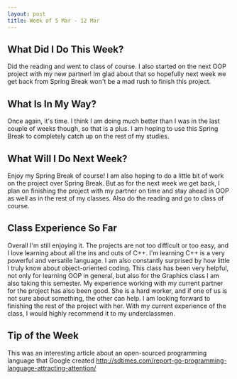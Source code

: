 ```yaml
---
layout: post
title: Week of 5 Mar - 12 Mar
---
```


## What Did I Do This Week?

Did the reading and went to class of course. I also started on the next OOP project with my new partner! Im glad about that so hopefully next week we get back from Spring Break won't be a mad rush to finish this project.

## What Is In My Way?

Once again, it's time. I think I am doing much better than I was in the last couple of weeks though, so that is a plus. I am hoping to use this Spring Break to completely catch up on the rest of my studies. 

## What Will I Do Next Week?

Enjoy my Spring Break of course! I am also hoping to do a little bit of work on the project over Spring Break. But as for the next week we get back, I plan on finishing the project with my partner on time and stay ahead in OOP as well as in the rest of my classes. Also do the reading and go to class of course.

## Class Experience So Far

Overall I'm still enjoying it. The projects are not too difficult or too easy, and I love learning about all the ins and outs of C++. I'm learning C++ is a very powerful and versatile language. I am also constantly surprised by how little I truly know about object-oriented coding. This class has been very helpful, not only for learning OOP in general, but also for the Graphics class I am also taking this semester. My experience working with my current partner for the project has also been good. She is a hard worker, and if one of us is not sure about something, the other can help. I am looking forward to finishing the rest of the project with her. With my current experience of the class, I would highly recommend it to my underclassmen.

## Tip of the Week

This was an interesting article about an open-sourced programming language that Google created <http://sdtimes.com/report-go-programming-language-attracting-attention/>
